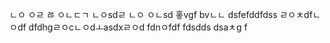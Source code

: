 
ㄴㅇ
ㅇㄹ
ㅀ
ㅇㄴㄷㄱ
ㄴㅇsdㄹ
ㄴㅇ
ㅇㄴsd
홓vgf
bvㄴㄴ
dsfefddfdss
ㄹㅇㅊdfㄴㅇdf
dfdhgㄹㅇcㄴㅇdㅗasdxㄹㅇd
fdnㅇfdf
fdsdds
dsaㅊg
f
